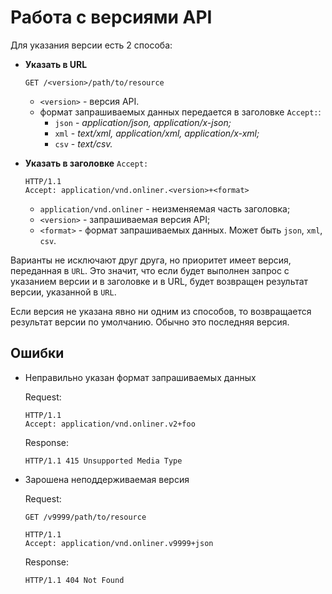 # Работа с версиями API

Для указания версии есть 2 способа:

-   **Указать в URL**

    ```
    GET /<version>/path/to/resource
    ```
    
    - `<version>` - версия API.
    - формат запрашиваемых данных передается в заголовке `Accept:`:
        - `json` - *application/json, application/x-json;*
        - `xml` - *text/xml, application/xml, application/x-xml;*
        - `csv` - *text/csv.*

-   **Указать в заголовке** `Accept:`

    ```
    HTTP/1.1
    Accept: application/vnd.onliner.<version>+<format>
    ```

    - `application/vnd.onliner` - неизменяемая часть заголовка;
    - `<version>` - запрашиваемая версия API;
    - `<format>` - формат запрашиваемых данных. Может быть `json`, `xml`, `csv`.

Варианты не исключают друг друга, но приоритет имеет версия, переданная в `URL`.
Это значит, что если будет выполнен запрос с указанием версии и в заголовке и в URL, будет возвращен результат версии, указанной в `URL`.

Если версия не указана явно ни одним из способов, то возвращается результат версии по умолчанию.
Обычно это последняя версия.

## Ошибки

-   Неправильно указан формат запрашиваемых данных

    Request:

    ```
    HTTP/1.1
    Accept: application/vnd.onliner.v2+foo
    ```
    
    Response:

    ```
    HTTP/1.1 415 Unsupported Media Type
    ```

-   Зарошена неподдерживаемая версия

    Request:

    ```
    GET /v9999/path/to/resource
    ```
    
    ```
    HTTP/1.1
    Accept: application/vnd.onliner.v9999+json
    ```
    
    Response:

    ```
    HTTP/1.1 404 Not Found
    ```
